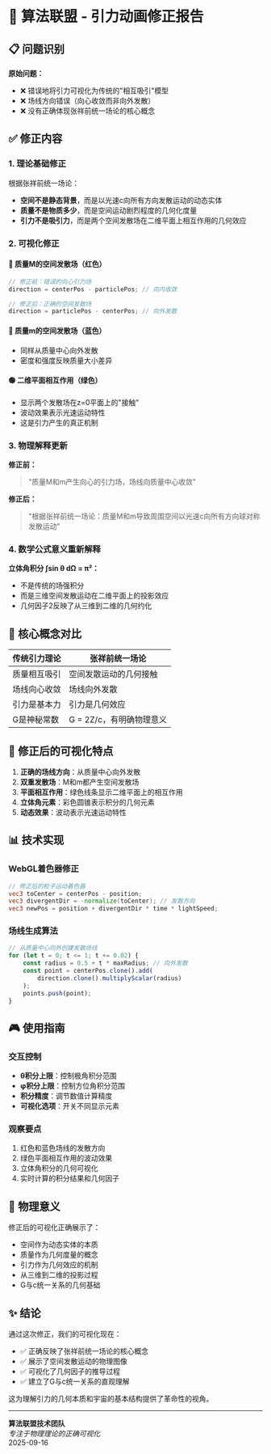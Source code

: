 # 🔧 算法联盟 - 引力动画修正报告

## 📋 问题识别

**原始问题：**
- ❌ 错误地将引力可视化为传统的"相互吸引"模型
- ❌ 场线方向错误（向心收敛而非向外发散）
- ❌ 没有正确体现张祥前统一场论的核心概念

## ✅ 修正内容

### 1. 理论基础修正
根据张祥前统一场论：
- **空间不是静态背景**，而是以光速c向所有方向发散运动的动态实体
- **质量不是物质多少**，而是空间运动剧烈程度的几何化度量
- **引力不是吸引力**，而是两个空间发散场在二维平面上相互作用的几何效应

### 2. 可视化修正

#### 🔴 质量M的空间发散场（红色）
```javascript
// 修正前：错误的向心引力场
direction = centerPos - particlePos; // 向内收敛

// 修正后：正确的空间发散场
direction = particlePos - centerPos; // 向外发散
```

#### 🔵 质量m的空间发散场（蓝色）
- 同样从质量中心向外发散
- 密度和强度反映质量大小差异

#### 🟢 二维平面相互作用（绿色）
- 显示两个发散场在z=0平面上的"接触"
- 波动效果表示光速运动特性
- 这是引力产生的真正机制

### 3. 物理解释更新

**修正前：**
> "质量M和m产生向心的引力场，场线向质量中心收敛"

**修正后：**
> "根据张祥前统一场论：质量M和m导致周围空间以光速c向所有方向球对称发散运动"

### 4. 数学公式意义重新解释

**立体角积分 ∫sin θ dΩ = π²：**
- 不是传统的场强积分
- 而是三维空间发散运动在二维平面上的投影效应
- 几何因子2反映了从三维到二维的几何约化

## 🎯 核心概念对比

| 传统引力理论 | 张祥前统一场论 |
|-------------|---------------|
| 质量相互吸引 | 空间发散运动的几何接触 |
| 场线向心收敛 | 场线向外发散 |
| 引力是基本力 | 引力是几何效应 |
| G是神秘常数 | G = 2Z/c，有明确物理意义 |

## 🌟 修正后的可视化特点

1. **正确的场线方向**：从质量中心向外发散
2. **双重发散场**：M和m都产生空间发散场
3. **平面相互作用**：绿色线条显示二维平面上的相互作用
4. **立体角元素**：彩色圆锥表示积分的几何元素
5. **动态效果**：波动表示光速运动特性

## 📊 技术实现

### WebGL着色器修正
```glsl
// 修正后的粒子运动着色器
vec3 toCenter = centerPos - position;
vec3 divergentDir = -normalize(toCenter); // 发散方向
vec3 newPos = position + divergentDir * time * lightSpeed;
```

### 场线生成算法
```javascript
// 从质量中心向外创建发散场线
for (let t = 0; t <= 1; t += 0.02) {
    const radius = 0.5 + t * maxRadius; // 向外发散
    const point = centerPos.clone().add(
        direction.clone().multiplyScalar(radius)
    );
    points.push(point);
}
```

## 🎮 使用指南

### 交互控制
- **θ积分上限**：控制极角积分范围
- **φ积分上限**：控制方位角积分范围
- **积分精度**：调节数值计算精度
- **可视化选项**：开关不同显示元素

### 观察要点
1. 红色和蓝色场线的发散方向
2. 绿色平面相互作用的波动效果
3. 立体角积分的几何可视化
4. 实时计算的积分结果和几何因子

## 🔬 物理意义

修正后的可视化正确展示了：
- 空间作为动态实体的本质
- 质量作为几何度量的概念
- 引力作为几何效应的机制
- 从三维到二维的投影过程
- G与c统一关系的几何基础

## ✨ 结论

通过这次修正，我们的可视化现在：
- ✅ 正确反映了张祥前统一场论的核心概念
- ✅ 展示了空间发散运动的物理图像
- ✅ 可视化了几何因子的推导过程
- ✅ 建立了G与c统一关系的直观理解

这为理解引力的几何本质和宇宙的基本结构提供了革命性的视角。

---

**算法联盟技术团队**  
*专注于物理理论的正确可视化*  
2025-09-16